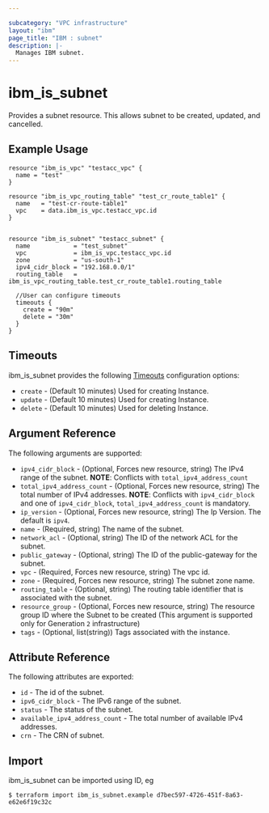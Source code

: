 ```yaml
---

subcategory: "VPC infrastructure"
layout: "ibm"
page_title: "IBM : subnet"
description: |-
  Manages IBM subnet.
---
```


# ibm\_is_subnet

Provides a subnet resource. This allows subnet to be created, updated, and cancelled.


## Example Usage

```hcl
resource "ibm_is_vpc" "testacc_vpc" {
  name = "test"
}

resource "ibm_is_vpc_routing_table" "test_cr_route_table1" {
  name   = "test-cr-route-table1"
  vpc    = data.ibm_is_vpc.testacc_vpc.id
}


resource "ibm_is_subnet" "testacc_subnet" {
  name            = "test_subnet"
  vpc             = ibm_is_vpc.testacc_vpc.id
  zone            = "us-south-1"
  ipv4_cidr_block = "192.168.0.0/1"
  routing_table   = ibm_is_vpc_routing_table.test_cr_route_table1.routing_table  

  //User can configure timeouts
  timeouts {
    create = "90m"
    delete = "30m"
  }
}
```

## Timeouts

ibm_is_subnet provides the following [Timeouts](https://www.terraform.io/docs/configuration/resources.html#timeouts) configuration options:

* `create` - (Default 10 minutes) Used for creating Instance.
* `update` - (Default 10 minutes) Used for creating Instance.
* `delete` - (Default 10 minutes) Used for deleting Instance.

## Argument Reference

The following arguments are supported:


* `ipv4_cidr_block` - (Optional, Forces new resource, string)   The IPv4 range of the subnet.
    **NOTE**: Conflicts with `total_ipv4_address_count`
* `total_ipv4_address_count` - (Optional, Forces new resource, string) The total number of IPv4 addresses.
    **NOTE**: Conflicts with `ipv4_cidr_block` and one of `ipv4_cidr_block`, `total_ipv4_address_count` is mandatory.
* `ip_version` - (Optional, Forces new resource, string) The Ip Version. The default is `ipv4`.
* `name` - (Required, string) The name of the subnet.
* `network_acl` - (Optional, string) The ID of the network ACL for the subnet.
* `public_gateway` - (Optional, string) The ID of the public-gateway for the subnet.
* `vpc` - (Required, Forces new resource, string) The vpc id.
* `zone` - (Required, Forces new resource, string) The subnet zone name.
* `routing_table` - (Optional, string) The routing table identifier that is associated with the subnet. 
* `resource_group` - (Optional, Forces new resource, string) The resource group ID where the Subnet to be created (This argument is supported only for Generation `2` infrastructure)
* `tags` - (Optional, list(string)) Tags associated with the instance.

## Attribute Reference

The following attributes are exported:

* `id` - The id of the subnet.
* `ipv6_cidr_block` - The IPv6 range of the subnet.
* `status` - The status of the subnet.
* `available_ipv4_address_count` - The total number of available IPv4 addresses.
* `crn` - The CRN of subnet.

## Import

ibm_is_subnet can be imported using ID, eg

```
$ terraform import ibm_is_subnet.example d7bec597-4726-451f-8a63-e62e6f19c32c
```
